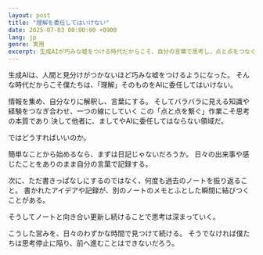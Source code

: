 ```yaml
---
layout: post
title: "理解を委任してはいけない"
date: 2025-07-03 00:00:00 +0900
lang: jp
genre: 実用
excerpt: 生成AIが巧みな嘘をつける時代だからこそ、自分の言葉で思考し、点と点をつなぐ作業を委任してはならない。日記やノートを通じて思考を深める重要性について。
---
```


生成AIは、人間と見分けがつかないほど巧みな嘘をつけるようになった。
そんな時代だからこそ僕たちは、「理解」そのものをAIに委任してはいけない。

情報を集め、自分なりに解釈し、言葉にする。
そしてバラバラに見える知識や経験をつなぎ合わせ、一つの線にしていく
この「点と点を繋ぐ」作業こそ思考の本質であり
決して他者に、ましてやAIに委任してはならない領域だ。

ではどうすればいいのか。

簡単なことから始めるなら、まずは日記じゃないだろうか。
日々の出来事や感じたことをありのまま自分の言葉で記録する。

次に、ただ書きっぱなしにするのではなく、何度も過去のノートを振り返ること。
書かれたアイデアや記録が、別のノートのメモとふとした瞬間に結びつくことがある。

そうしてノートと向き合い更新し続けることで思考は深まっていく。

こうした営みを、日々のわずかな時間で見つけて続ける。
そうでなければ僕たちは思考停止に陥り、前へ進むことはできないだろう。
